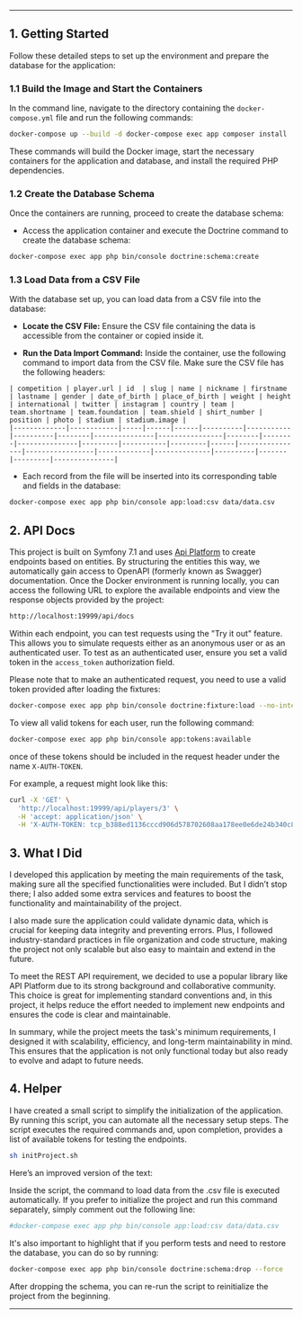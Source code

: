 
* * *

1\. Getting Started
-------------------

Follow these detailed steps to set up the environment and prepare the database for the application:

### 1.1 Build the Image and Start the Containers

In the command line, navigate to the directory containing the `docker-compose.yml` file and run the following commands:

```bash
docker-compose up --build -d docker-compose exec app composer install
```

These commands will build the Docker image, start the necessary containers for the application and database, and install the required PHP dependencies.

### 1.2 Create the Database Schema

Once the containers are running, proceed to create the database schema:

*   Access the application container and execute the Doctrine command to create the database schema:

```bash
docker-compose exec app php bin/console doctrine:schema:create
```

### 1.3 Load Data from a CSV File

With the database set up, you can load data from a CSV file into the database:

*   **Locate the CSV File:** Ensure the CSV file containing the data is accessible from the container or copied inside it.
    
*   **Run the Data Import Command:** Inside the container, use the following command to import data from the CSV file. Make sure the CSV file has the following headers:
    

```
| competition | player.url | id  | slug | name | nickname | firstname | lastname | gender | date_of_birth | place_of_birth | weight | height | international | twitter | instagram | country | team | team.shortname | team.foundation | team.shield | shirt_number | position | photo | stadium | stadium.image |
|-------------|------------|-----|------|------|----------|-----------|----------|--------|---------------|----------------|--------|--------|---------------|---------|-----------|---------|------|----------------|-----------------|-------------|--------------|----------|-------|---------|---------------|
```

*   Each record from the file will be inserted into its corresponding table and fields in the database:

```bash
docker-compose exec app php bin/console app:load:csv data/data.csv
```

2\. API Docs
------------

This project is built on Symfony 7.1 and uses [Api Platform](https://api-platform.com/docs/distribution/) to create endpoints based on entities. By structuring the entities this way, we automatically gain access to OpenAPI (formerly known as Swagger) documentation. Once the Docker environment is running locally, you can access the following URL to explore the available endpoints and view the response objects provided by the project:

```bash
http://localhost:19999/api/docs
```
Within each endpoint, you can test requests using the "Try it out" feature. This allows you to simulate requests either as an anonymous user or as an authenticated user. To test as an authenticated user, ensure you set a valid token in the `access_token` authorization field.

Please note that to make an authenticated request, you need to use a valid token provided after loading the fixtures:
```sh
docker-compose exec app php bin/console doctrine:fixture:load --no-interaction
```

To view all valid tokens for each user, run the following command:
```sh
docker-compose exec app php bin/console app:tokens:available
```

once of these tokens should be included in the request header under the name `X-AUTH-TOKEN`.

For example, a request might look like this:

```sh
curl -X 'GET' \
  'http://localhost:19999/api/players/3' \
  -H 'accept: application/json' \
  -H 'X-AUTH-TOKEN: tcp_b388ed1136cccd906d578702608aa178ee0e6de24b340c8bb6376cbe40f367c4'
```

3\. What I Did
--------------

I developed this application by meeting the main requirements of the task, making sure all the specified functionalities were included. But I didn’t stop there; I also added some extra services and features to boost the functionality and maintainability of the project.

I also made sure the application could validate dynamic data, which is crucial for keeping data integrity and preventing errors. Plus, I followed industry-standard practices in file organization and code structure, making the project not only scalable but also easy to maintain and extend in the future.

To meet the REST API requirement, we decided to use a popular library like API Platform due to its strong background and collaborative community. This choice is great for implementing standard conventions and, in this project, it helps reduce the effort needed to implement new endpoints and ensures the code is clear and maintainable.

In summary, while the project meets the task's minimum requirements, I designed it with scalability, efficiency, and long-term maintainability in mind. This ensures that the application is not only functional today but also ready to evolve and adapt to future needs.

4\. Helper
----------

I have created a small script to simplify the initialization of the application. By running this script, you can automate all the necessary setup steps. The script executes the required commands and, upon completion, provides a list of available tokens for testing the endpoints.

```bash
sh initProject.sh
```

Here’s an improved version of the text:

Inside the script, the command to load data from the .csv file is executed automatically. If you prefer to initialize the project and run this command separately, simply comment out the following line:

```sh
#docker-compose exec app php bin/console app:load:csv data/data.csv
```
It's also important to highlight that if you perform tests and need to restore the database, you can do so by running:

```sh
docker-compose exec app php bin/console doctrine:schema:drop --force
```

After dropping the schema, you can re-run the script to reinitialize the project from the beginning.
* * *
